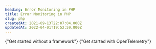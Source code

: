 ```yaml
---
heading: Error Monitoring in PHP
title: Error Monitoring in PHP
slug: php
createdAt: 2021-09-13T22:07:04.000Z
updatedAt: 2022-04-01T19:52:59.000Z
---
```



<DocsCardGroup>
    <DocsCard title="Other" href="../php/other">
        {"Get started without a framework"}
    </DocsCard>
    <DocsCard title="PHP OpenTelemetry" href="../../7_native-opentelemetry/2_error-monitoring.md">
        {"Get started with OpenTelemetry"}
    </DocsCard>
</DocsCardGroup>
